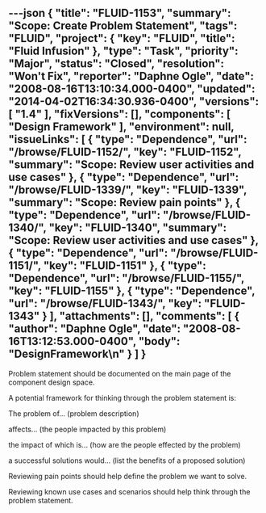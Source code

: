 ---json
{
  "title": "FLUID-1153",
  "summary": "Scope:  Create Problem Statement",
  "tags": "FLUID",
  "project": {
    "key": "FLUID",
    "title": "Fluid Infusion"
  },
  "type": "Task",
  "priority": "Major",
  "status": "Closed",
  "resolution": "Won't Fix",
  "reporter": "Daphne Ogle",
  "date": "2008-08-16T13:10:34.000-0400",
  "updated": "2014-04-02T16:34:30.936-0400",
  "versions": [
    "1.4"
  ],
  "fixVersions": [],
  "components": [
    "Design Framework"
  ],
  "environment": null,
  "issueLinks": [
    {
      "type": "Dependence",
      "url": "/browse/FLUID-1152/",
      "key": "FLUID-1152",
      "summary": "Scope: Review user activities and use cases"
    },
    {
      "type": "Dependence",
      "url": "/browse/FLUID-1339/",
      "key": "FLUID-1339",
      "summary": "Scope:  Review pain points"
    },
    {
      "type": "Dependence",
      "url": "/browse/FLUID-1340/",
      "key": "FLUID-1340",
      "summary": "Scope: Review user activities and use cases"
    },
    {
      "type": "Dependence",
      "url": "/browse/FLUID-1151/",
      "key": "FLUID-1151"
    },
    {
      "type": "Dependence",
      "url": "/browse/FLUID-1155/",
      "key": "FLUID-1155"
    },
    {
      "type": "Dependence",
      "url": "/browse/FLUID-1343/",
      "key": "FLUID-1343"
    }
  ],
  "attachments": [],
  "comments": [
    {
      "author": "Daphne Ogle",
      "date": "2008-08-16T13:12:53.000-0400",
      "body": "DesignFramework\n"
    }
  ]
}
---
Problem statement should be documented on the main page of the component design space.

A potential framework for thinking through the problem statement is:

The problem of...  (problem description)

affects... (the people impacted by this problem)

the impact of which is...  (how are the people effected by the problem)

a successful solutions would...  (list the benefits of a proposed solution)

Reviewing pain points should help define the problem we want to solve.&#x20;

Reviewing known use cases and scenarios should help think through the problem statement.&#x20;

        